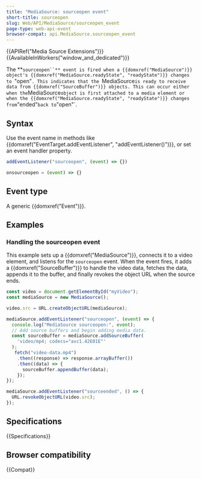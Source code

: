 ```yaml
---
title: "MediaSource: sourceopen event"
short-title: sourceopen
slug: Web/API/MediaSource/sourceopen_event
page-type: web-api-event
browser-compat: api.MediaSource.sourceopen_event
---
```


{{APIRef("Media Source Extensions")}}{{AvailableInWorkers("window_and_dedicated")}}

The **`sourceopen``** event is fired when a {{domxref("MediaSource")}} object's {{domxref("MediaSource.readyState", "readyState")}} changes to `"open"`.
This indicates that the `MediaSource` is ready to receive data from {{domxref("SourceBuffer")}} objects. This can occur either when the `MediaSource` object is first attached to a media element or when the {{domxref("MediaSource.readyState", "readyState")}} changes from `"ended"` back to `"open"`.

## Syntax

Use the event name in methods like {{domxref("EventTarget.addEventListener", "addEventListener()")}}, or set an event handler property.

```js
addEventListener("sourceopen", (event) => {})

onsourceopen = (event) => {}
```

## Event type

A generic {{domxref("Event")}}.

## Examples

### Handling the sourceopen event

This example sets up a {{domxref("MediaSource")}}, connects it to a video element, and listens for the `sourceopen` event. When the event fires, it adds a {{domxref("SourceBuffer")}} to handle the video data, fetches the data, appends it to the buffer, and finally revokes the object URL when the source ends.

```js
const video = document.getElementById("myVideo");
const mediaSource = new MediaSource();

video.src = URL.createObjectURL(mediaSource);

mediaSource.addEventListener("sourceopen", (event) => {
  console.log("MediaSource sourceopen:", event);
  // Add source buffers and begin adding media data.
  const sourceBuffer = mediaSource.addSourceBuffer(
    'video/mp4; codecs="avc1.42E01E"'
  );
   fetch("video-data.mp4")
    .then((response) => response.arrayBuffer())
    .then((data) => {
      sourceBuffer.appendBuffer(data);
    });
});

mediaSource.addEventListener("sourceended", () => {
  URL.revokeObjectURL(video.src);
});
```

## Specifications

{{Specifications}}

## Browser compatibility

{{Compat}}
